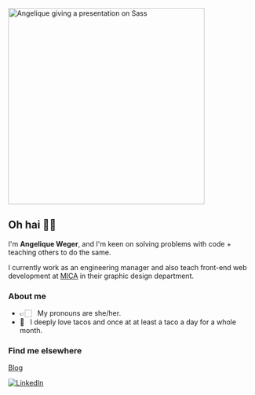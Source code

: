 <img src="https://mica-web.github.io/img/dev-day-sass.jpg" alt="Angelique giving a presentation on Sass" width="auto" height="400">

## Oh hai 👋🏻

I'm **Angelique Weger**, and I'm keen on solving problems with code + teaching others to do the same.

I currently work as an engineering manager and also teach front-end web development at [MICA](https://mica.edu) in their graphic design department.

### About me
- 👉🏻 &nbsp;&nbsp;My pronouns are she/her.
- 🌮 &nbsp;&nbsp;I deeply love tacos and once at at least a taco a day for a whole month.


### Find me elsewhere
[Blog](http://angeliqueweger.com/)

[![LinkedIn](https://img.shields.io/twitter/url?color=%232877B5&label=LinkedIn&style=flat-square&url=https%3A%2F%2Flinkedin.com%2Fin%2Fangeliqueweger)](https://linkedin.com/in/angeliqueweger)

<!--
**angeliquejw/angeliquejw** is a ✨ _special_ ✨ repository because its `README.md` (this file) appears on your GitHub profile.

Here are some ideas to get you started:

- 🔭 I’m currently working on ...
- 🌱 I’m currently learning ...
- 👯 I’m looking to collaborate on ...
- 🤔 I’m looking for help with ...
- 💬 Ask me about ...
- 📫 How to reach me: ...
- 😄 Pronouns: ...
- ⚡ Fun fact: ...
-->

<!-- [Blog](http://angeliqueweger.com/) -->
